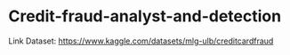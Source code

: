 # Credit-fraud-analyst-and-detection

Link Dataset: https://www.kaggle.com/datasets/mlg-ulb/creditcardfraud 

